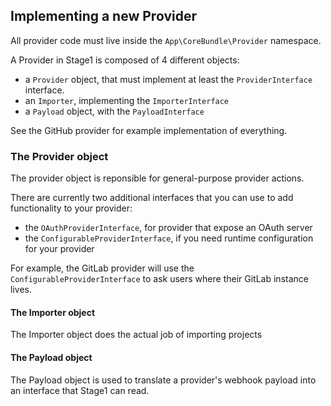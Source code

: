 ## Implementing a new Provider

All provider code must live inside the `App\CoreBundle\Provider` namespace.

A Provider in Stage1 is composed of 4 different objects:

* a `Provider` object, that must implement at least the `ProviderInterface` interface.
* an `Importer`, implementing the `ImporterInterface`
* a `Payload` object, with the `PayloadInterface`

See the GitHub provider for example implementation of everything.

### The Provider object

The provider object is reponsible for general-purpose provider actions.

There are currently two additional interfaces that you can use to add functionality to your provider:

* the `OAuthProviderInterface`, for provider that expose an OAuth server
* the `ConfigurableProviderInterface`, if you need runtime configuration for your provider

For example, the GitLab provider will use the `ConfigurableProviderInterface` to ask users where their GitLab instance lives.

#### The Importer object

The Importer object does the actual job of importing projects

#### The Payload object

The Payload object is used to translate a provider's webhook payload into an interface that Stage1 can read.